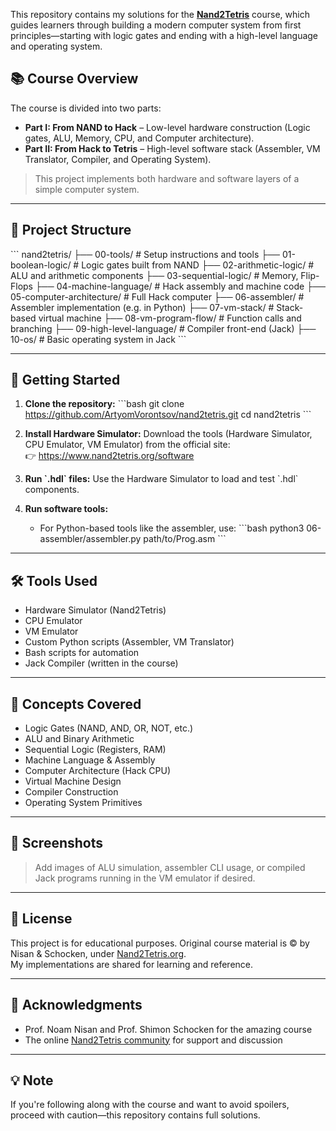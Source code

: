 This repository contains my solutions for the **[Nand2Tetris](https://www.nand2tetris.org/)** course, which guides learners through building a modern computer system from first principles—starting with logic gates and ending with a high-level language and operating system.

## 📚 Course Overview

The course is divided into two parts:

- **Part I: From NAND to Hack** – Low-level hardware construction (Logic gates, ALU, Memory, CPU, and Computer architecture).
- **Part II: From Hack to Tetris** – High-level software stack (Assembler, VM Translator, Compiler, and Operating System).

> This project implements both hardware and software layers of a simple computer system.

---

## 📁 Project Structure

\`\`\`
nand2tetris/
├── 00-tools/           # Setup instructions and tools
├── 01-boolean-logic/   # Logic gates built from NAND
├── 02-arithmetic-logic/ # ALU and arithmetic components
├── 03-sequential-logic/ # Memory, Flip-Flops
├── 04-machine-language/ # Hack assembly and machine code
├── 05-computer-architecture/ # Full Hack computer
├── 06-assembler/       # Assembler implementation (e.g. in Python)
├── 07-vm-stack/        # Stack-based virtual machine
├── 08-vm-program-flow/ # Function calls and branching
├── 09-high-level-language/ # Compiler front-end (Jack)
├── 10-os/              # Basic operating system in Jack
\`\`\`

---

## 🚀 Getting Started

1. **Clone the repository:**
   \`\`\`bash
   git clone https://github.com/ArtyomVorontsov/nand2tetris.git
   cd nand2tetris
   \`\`\`

2. **Install Hardware Simulator:**
   Download the tools (Hardware Simulator, CPU Emulator, VM Emulator) from the official site:  
   👉 https://www.nand2tetris.org/software

3. **Run \`.hdl\` files:**
   Use the Hardware Simulator to load and test \`.hdl\` components.

4. **Run software tools:**
   - For Python-based tools like the assembler, use:
     \`\`\`bash
     python3 06-assembler/assembler.py path/to/Prog.asm
     \`\`\`

---

## 🛠️ Tools Used

- Hardware Simulator (Nand2Tetris)
- CPU Emulator
- VM Emulator
- Custom Python scripts (Assembler, VM Translator)
- Bash scripts for automation
- Jack Compiler (written in the course)

---

## 🧠 Concepts Covered

- Logic Gates (NAND, AND, OR, NOT, etc.)
- ALU and Binary Arithmetic
- Sequential Logic (Registers, RAM)
- Machine Language & Assembly
- Computer Architecture (Hack CPU)
- Virtual Machine Design
- Compiler Construction
- Operating System Primitives

---

## 📸 Screenshots

> Add images of ALU simulation, assembler CLI usage, or compiled Jack programs running in the VM emulator if desired.

---

## 📜 License

This project is for educational purposes. Original course material is © by Nisan & Schocken, under [Nand2Tetris.org](https://www.nand2tetris.org/).  
My implementations are shared for learning and reference.

---

## 🙌 Acknowledgments

- Prof. Noam Nisan and Prof. Shimon Schocken for the amazing course
- The online [Nand2Tetris community](https://forum.nand2tetris.org/) for support and discussion

---

## 💡 Note

If you're following along with the course and want to avoid spoilers, proceed with caution—this repository contains full solutions.

